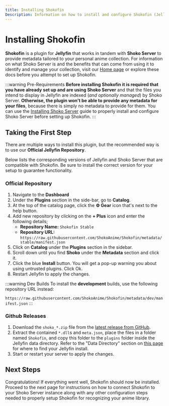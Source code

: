 ```yaml
---
title: Installing Shokofin
Description: Information on how to install and configure Shokofin (Jellyfin)
---
```


<script setup>
const containerColumns = [
  { name: 'Shokofin', header: 'Shokofin' },
  { name: 'Jellyfin', header: 'Jellyfin' },
  { name: 'ShokoServer', header: 'Shoko Server' }
];

const compatibilityTableData = [
  {
    Shokofin: '`0.x.x`',
    Jellyfin: '`10.7`',
    ShokoServer: '`4.0.0` &mdash; `4.1.2`'
  },
  {
    Shokofin: '`1.x.x`',
    Jellyfin: '`10.7`',
    ShokoServer: '`4.1.0` &mdash; `4.1.2`'
  },
  {
    Shokofin: '`2.x.x`',
    Jellyfin: '`10.8`',
    ShokoServer: '`4.1.2`'
  },
  {
    Shokofin: '`3.x.x`',
    Jellyfin: '`10.8`',
    ShokoServer: '`4.2.0`'
  },
  {
    Shokofin: '`4.0.0` &mdash; `4.1.1`',
    Jellyfin: '`10.9`',
    ShokoServer: '`4.2.2`'
  },
  {
    Shokofin: '`4.2.0` &mdash; `4.2.2`',
    Jellyfin: '`10.9`',
    ShokoServer: '`4.2.2` &mdash; `5.0.0`'
  },
  {
    Shokofin: '`5.x.x`',
    Jellyfin: '`10.10`',
    ShokoServer: '`5.0.0`'
  },
  {
    Shokofin: '`dev`',
    Jellyfin: '`10.10`',
    ShokoServer: '`daily`'
  }
];
</script>

# Installing Shokofin

**Shokofin** is a plugin for **Jellyfin** that works in tandem with **Shoko Server** to provide metadata tailored to
your personal anime collection. For information on what Shoko Server is and the benefits that can come from using it to
identify and manage your collection, visit our [Home page](https://shokoanime.com/) or explore these docs before you
attempt to set up Shokofin.

:::warning Pre-Requirements
**Before installing Shokofin it is required that you have already set up and are using Shoko Server** and that the files
you intend to display in Jellyfin are indexed (_and optionally managed_) by Shoko Server. **Otherwise, the plugin won't
be able to provide any metadata for your files**, because there is simply no metadata to provide for them. You can use
the [Installing Shoko Server](/getting-started/installing-shoko-server) guide to properly install and configure Shoko
Server before setting up Shokofin.
:::

## Taking the First Step

There are multiple ways to install this plugin, but the recommended way is to use our **Official Jellyfin Repository**.

Below lists the corresponding versions of Jellyfin and Shoko Server that are compatible with Shokofin. Be sure to
install the correct version for your setup to guarantee functionality.

<EasyTable :columns="containerColumns" :data="compatibilityTableData" />

### Official Repository

1. Navigate to the **Dashboard**
2. Under the **Plugins** section in the side-bar, go to **Catalog**.
3. At the top of the catalog page, click the **⚙ Gear** icon that's next to the help button.
4. Add new repository by clicking on the **+ Plus** icon and enter the following details;
    - **Repository Name:** `Shokofin Stable`
    - **Repository URL:** `https://raw.githubusercontent.com/ShokoAnime/Shokofin/metadata/stable/manifest.json`
5. Click on **Catalog** under the **Plugins** section in the sidebar.
6. Scroll down until you find **Shoko** under the **Metadata** section and click it.
7. Click the blue **Install** button. You will get a pop-up warning you about using untrusted plugins. Click Ok.
8. Restart Jellyfin to apply the changes.

:::warning Dev Builds
To install the **development** builds, use the following repository URL instead:

`https://raw.githubusercontent.com/ShokoAnime/Shokofin/metadata/dev/manifest.json`
:::

### Github Releases

1. Download the `shoko_*.zip` file from
   the [latest release from GitHub](https://github.com/ShokoAnime/shokofin/releases/latest).
2. Extract the contained `*.dll`s and `meta.json`, place the files in a folder named `Shokofin`, and copy this folder to
   the `plugins` folder inside the Jellyfin data directory. Refer to the "Data Directory" section on
   [this page](https://jellyfin.org/docs/general/administration/configuration.html) for where to find your Jellyfin
   install.
3. Start or restart your server to apply the changes.


## Next Steps

Congratulations! If everything went well, Shokofin should now be installed. Proceed to the next page for instructions on
how to connect Shokofin to your Shoko Server instance along with any other configuration steps needed to properly setup
Shokofin for recognizing your anime library.
